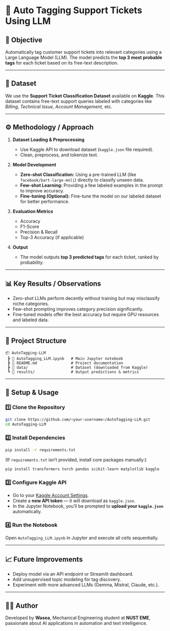 # 🧠 Auto Tagging Support Tickets Using LLM

## 📌 Objective
Automatically tag customer support tickets into relevant categories using a Large Language Model (LLM). The model predicts the **top 3 most probable tags** for each ticket based on its free-text description.

---

## 📂 Dataset
We use the **Support Ticket Classification Dataset** available on **Kaggle**. This dataset contains free-text support queries labeled with categories like *Billing, Technical Issue, Account Management,* etc.

---

## ⚙️ Methodology / Approach
1. **Dataset Loading & Preprocessing**  
   - Use Kaggle API to download dataset (`kaggle.json` file required).  
   - Clean, preprocess, and tokenize text.

2. **Model Development**  
   - **Zero-shot Classification:** Using a pre-trained LLM (like `facebook/bart-large-mnli`) directly to classify unseen data.
   - **Few-shot Learning:** Providing a few labeled examples in the prompt to improve accuracy.
   - **Fine-tuning (Optional):** Fine-tune the model on our labeled dataset for better performance.

3. **Evaluation Metrics**  
   - Accuracy  
   - F1-Score  
   - Precision & Recall  
   - Top-3 Accuracy (if applicable)

4. **Output**  
   - The model outputs **top 3 predicted tags** for each ticket, ranked by probability.

---

## 📊 Key Results / Observations
- Zero-shot LLMs perform decently without training but may misclassify niche categories.  
- Few-shot prompting improves category precision significantly.  
- Fine-tuned models offer the best accuracy but require GPU resources and labeled data.

---

## 🧩 Project Structure
```
📦 AutoTagging-LLM
 ┣ 📜 AutoTagging_LLM.ipynb   # Main Jupyter notebook
 ┣ 📄 README.md               # Project documentation
 ┣ 📂 data/                   # Dataset (downloaded from Kaggle)
 ┗ 📂 results/                # Output predictions & metrics
```

---

## 🚀 Setup & Usage

### 1️⃣ Clone the Repository
```bash
git clone https://github.com/<your-username>/AutoTagging-LLM.git
cd AutoTagging-LLM
```

### 2️⃣ Install Dependencies
```bash
pip install -r requirements.txt
```
(If `requirements.txt` isn’t provided, install core packages manually:)
```bash
pip install transformers torch pandas scikit-learn matplotlib kaggle
```

### 3️⃣ Configure Kaggle API
- Go to your [Kaggle Account Settings](https://www.kaggle.com/account).
- Create a **new API token** — it will download as `kaggle.json`.
- In the Jupyter Notebook, you’ll be prompted to **upload your `kaggle.json`** automatically.

### 4️⃣ Run the Notebook
Open `AutoTagging_LLM.ipynb` in Jupyter and execute all cells sequentially.

---

## 📈 Future Improvements
- Deploy model via an API endpoint or Streamlit dashboard.
- Add unsupervised topic modeling for tag discovery.
- Experiment with more advanced LLMs (Gemma, Mistral, Claude, etc.).

---

## 👨‍💻 Author
Developed by **Wasea**, Mechanical Engineering student at **NUST EME**, passionate about AI applications in automation and text intelligence.
